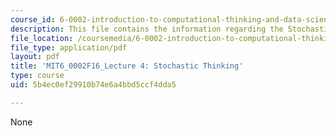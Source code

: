 ```yaml
---
course_id: 6-0002-introduction-to-computational-thinking-and-data-science-fall-2016
description: This file contains the information regarding the Stochastic Thinking.
file_location: /coursemedia/6-0002-introduction-to-computational-thinking-and-data-science-fall-2016/5b4ec0ef29910b74e6a4bbd5ccf4dda5_MIT6_0002F16_lec4.pdf
file_type: application/pdf
layout: pdf
title: 'MIT6_0002F16_Lecture 4: Stochastic Thinking'
type: course
uid: 5b4ec0ef29910b74e6a4bbd5ccf4dda5

---
```

None
